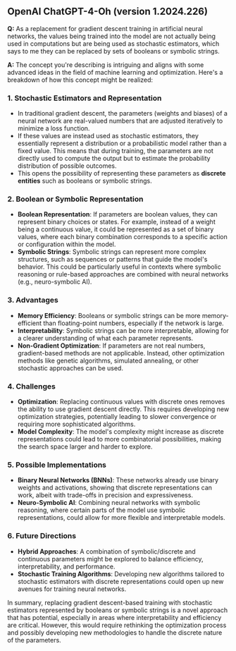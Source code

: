 
## OpenAI ChatGPT-4-Oh (version 1.2024.226)

**Q:** As a replacement for gradient descent training in artificial neural networks, the values being trained into the model are not actually being used in computations but are being used as stochastic estimators, which says to me they can be replaced by sets of booleans or symbolic strings.

**A:** The concept you're describing is intriguing and aligns with some advanced ideas in the field of machine learning and optimization. Here's a breakdown of how this concept might be realized:

### 1. **Stochastic Estimators and Representation**
   - In traditional gradient descent, the parameters (weights and biases) of a neural network are real-valued numbers that are adjusted iteratively to minimize a loss function.
   - If these values are instead used as stochastic estimators, they essentially represent a distribution or a probabilistic model rather than a fixed value. This means that during training, the parameters are not directly used to compute the output but to estimate the probability distribution of possible outcomes.
   - This opens the possibility of representing these parameters as **discrete entities** such as booleans or symbolic strings.

### 2. **Boolean or Symbolic Representation**
   - **Boolean Representation**: If parameters are boolean values, they can represent binary choices or states. For example, instead of a weight being a continuous value, it could be represented as a set of binary values, where each binary combination corresponds to a specific action or configuration within the model.
   - **Symbolic Strings**: Symbolic strings can represent more complex structures, such as sequences or patterns that guide the model's behavior. This could be particularly useful in contexts where symbolic reasoning or rule-based approaches are combined with neural networks (e.g., neuro-symbolic AI).

### 3. **Advantages**
   - **Memory Efficiency**: Booleans or symbolic strings can be more memory-efficient than floating-point numbers, especially if the network is large.
   - **Interpretability**: Symbolic strings can be more interpretable, allowing for a clearer understanding of what each parameter represents.
   - **Non-Gradient Optimization**: If parameters are not real numbers, gradient-based methods are not applicable. Instead, other optimization methods like genetic algorithms, simulated annealing, or other stochastic approaches can be used.

### 4. **Challenges**
   - **Optimization**: Replacing continuous values with discrete ones removes the ability to use gradient descent directly. This requires developing new optimization strategies, potentially leading to slower convergence or requiring more sophisticated algorithms.
   - **Model Complexity**: The model's complexity might increase as discrete representations could lead to more combinatorial possibilities, making the search space larger and harder to explore.

### 5. **Possible Implementations**
   - **Binary Neural Networks (BNNs)**: These networks already use binary weights and activations, showing that discrete representations can work, albeit with trade-offs in precision and expressiveness.
   - **Neuro-Symbolic AI**: Combining neural networks with symbolic reasoning, where certain parts of the model use symbolic representations, could allow for more flexible and interpretable models.

### 6. **Future Directions**
   - **Hybrid Approaches**: A combination of symbolic/discrete and continuous parameters might be explored to balance efficiency, interpretability, and performance.
   - **Stochastic Training Algorithms**: Developing new algorithms tailored to stochastic estimators with discrete representations could open up new avenues for training neural networks.

In summary, replacing gradient descent-based training with stochastic estimators represented by booleans or symbolic strings is a novel approach that has potential, especially in areas where interpretability and efficiency are critical. However, this would require rethinking the optimization process and possibly developing new methodologies to handle the discrete nature of the parameters.
